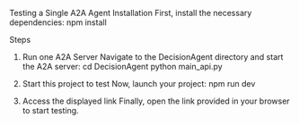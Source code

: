 Testing a Single A2A Agent
Installation
First, install the necessary dependencies:
npm install

Steps
1. Run one A2A Server
Navigate to the DecisionAgent directory and start the A2A server:
cd DecisionAgent
python main_api.py

2. Start this project to test
Now, launch your project:
npm run dev

3. Access the displayed link
Finally, open the link provided in your browser to start testing.
